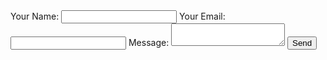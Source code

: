 <html>
  <head>
  </head>
  <body>
<form
  action="https://formspree.io/priteechaugule@gmail.com"
  method="POST"
>
  
  <label>
    Your Name:
    <input type="text" name="name">
  </label>
  <label>
    Your Email:
    <input type="email" name="_replyto">
  </label>
  <label>
    Message:
    <textarea name="message"></textarea>
  </label>
  <input type="submit" value="Send">
  <input type="hidden" name="_next" value="https://pritee-c.github.io/form1/"/>
</form>
    </body>
      </html>
